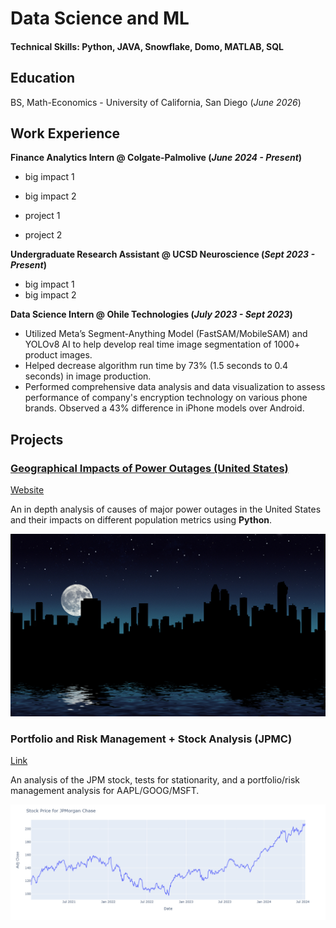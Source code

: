 # Data Science and ML 

#### Technical Skills: Python, JAVA, Snowflake, Domo, MATLAB, SQL

## Education
BS, Math-Economics - University of California, San Diego (_June 2026_)

## Work Experience
**Finance Analytics Intern @ Colgate-Palmolive (_June 2024 - Present_)**
- big impact 1
- big impact 2

- project 1
- project 2

**Undergraduate Research Assistant @ UCSD Neuroscience (_Sept 2023 - Present_)**
- big impact 1
- big impact 2

 **Data Science Intern @ Ohile Technologies (_July 2023 - Sept 2023_)**
- Utilized Meta’s Segment-Anything Model (FastSAM/MobileSAM) and YOLOv8 AI to help develop real time image segmentation of 1000+ product images. 
- Helped decrease algorithm run time by 73% (1.5 seconds to 0.4 seconds) in image production.
- Performed comprehensive data analysis and data visualization to assess performance of company's encryption technology on various phone brands. Observed a 43% difference in iPhone models over Android.


## Projects
### <u>Geographical Impacts of Power Outages (United States)</u>
  [Website](https://jetyue04.github.io/Power_Outages_Impact/)
  
An in depth analysis of causes of major power outages in the United States and their impacts on different population metrics using **Python**.

![Outages](/assets/outages.jpg)


### Portfolio and Risk Management + Stock Analysis (JPMC)
[Link](https://github.com/namithaxv/FinancialModelling/tree/main)

An analysis of the JPM stock, tests for stationarity, and a portfolio/risk management analysis for AAPL/GOOG/MSFT.

![stocks](/assets/stockprices.png)

